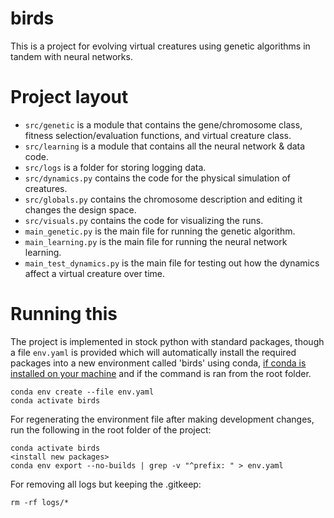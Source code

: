 # birds 

This is a project for evolving virtual creatures using genetic algorithms in tandem with neural networks.

# Project layout

- ```src/genetic``` is a module that contains the gene/chromosome class, fitness selection/evaluation functions, and virtual creature class.
- ```src/learning``` is a module that contains all the neural network & data code.
- ```src/logs``` is a folder for storing logging data.
- ```src/dynamics.py``` contains the code for the physical simulation of creatures.
- ```src/globals.py``` contains the chromosome description and editing it changes the design space.
- ```src/visuals.py``` contains the code for visualizing the runs.
- ```main_genetic.py``` is the main file for running the genetic algorithm.
- ```main_learning.py``` is the main file for running the neural network learning.
- ```main_test_dynamics.py``` is the main file for testing out how the dynamics affect a virtual creature over time.

# Running this

The project is implemented in stock python with standard packages, though a file ```env.yaml``` is provided which will automatically install the required packages into a new environment called 'birds' using conda, [if conda is installed on your machine](https://docs.anaconda.com/free/miniconda/miniconda-install/) and if the command is ran from the root folder.

```
conda env create --file env.yaml
conda activate birds
```

For regenerating the environment file after making development changes, run the following in the root folder of the project:
```
conda activate birds
<install new packages>
conda env export --no-builds | grep -v "^prefix: " > env.yaml
```

For removing all logs but keeping the .gitkeep:
```
rm -rf logs/*
```